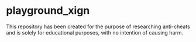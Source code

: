 # playground_xign
This repository has been created for the purpose of researching anti-cheats and is solely for educational purposes, with no intention of causing harm.




